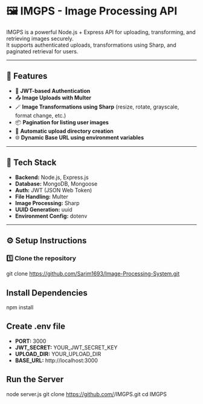 # 🖼️ IMGPS - Image Processing API

IMGPS is a powerful Node.js + Express API for uploading, transforming, and retrieving images securely.  
It supports authenticated uploads, transformations using Sharp, and paginated retrieval for users.

---

## 🚀 Features

- 🔐 **JWT-based Authentication**
- 📤 **Image Uploads with Multer**
- 🪄 **Image Transformations using Sharp** (resize, rotate, grayscale, format change, etc.)
- 📦 **Pagination for listing user images**
- 📁 **Automatic upload directory creation**
- 🌐 **Dynamic Base URL using environment variables**

---

## 🧩 Tech Stack

- **Backend:** Node.js, Express.js  
- **Database:** MongoDB, Mongoose  
- **Auth:** JWT (JSON Web Token)  
- **File Handling:** Multer  
- **Image Processing:** Sharp  
- **UUID Generation:** uuid  
- **Environment Config:** dotenv

---

## ⚙️ Setup Instructions

### 1️⃣ Clone the repository
git clone https://github.com/Sarim1693/Image-Processing-System.git

## Install Dependencies
npm install

## Create .env file
- **PORT:** 3000
- **JWT_SECRET:** YOUR_JWT_SECRET_KEY
- **UPLOAD_DIR:** YOUR_UPLOAD_DIR
- **BASE_URL:** http://localhost:3000

## Run the Server
node server.js
git clone https://github.com/<your-username>/IMGPS.git
cd IMGPS
